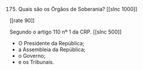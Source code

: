 175. Quais são os Órgãos de Soberania?
[[slnc 1000]]

[[rate 90]]

Segundo o artigo 110 nº 1 da CRP.
[[slnc 500]]

- O Presidente da República;
- a Assembleia da República;
- o Governo;
- e os Tribunais.
